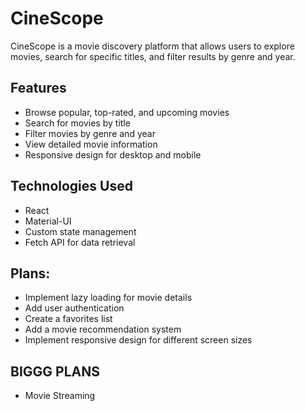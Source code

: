 # CineScope

CineScope is a movie discovery platform that allows users to explore movies, search for specific titles, and filter results by genre and year.

## Features

- Browse popular, top-rated, and upcoming movies
- Search for movies by title
- Filter movies by genre and year
- View detailed movie information
- Responsive design for desktop and mobile

## Technologies Used

- React
- Material-UI
- Custom state management
- Fetch API for data retrieval

## Plans: 

- Implement lazy loading for movie details
- Add user authentication
- Create a favorites list
- Add a movie recommendation system
- Implement responsive design for different screen sizes


## BIGGG PLANS 

- Movie Streaming 